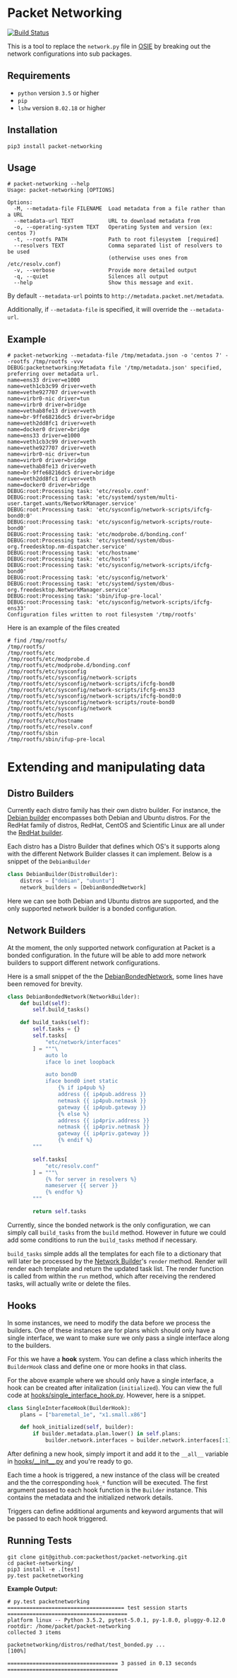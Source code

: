 # Packet Networking

[![Build Status](https://drone.packet.net/api/badges/packethost/packet-networking/status.svg)](https://drone.packet.net/packethost/packet-networking)

This is a tool to replace the `network.py` file in [OSIE](https://github.com/tinkerbell/osie) by breaking out the
network configurations into sub packages.

## Requirements

- `python` version `3.5` or higher
- `pip`
- `lshw` version `B.02.18` or higher

## Installation

```shell
pip3 install packet-networking
```

## Usage

```shell
# packet-networking --help
Usage: packet-networking [OPTIONS]

Options:
  -M, --metadata-file FILENAME  Load metadata from a file rather than a URL
  --metadata-url TEXT           URL to download metadata from
  -o, --operating-system TEXT   Operating System and version (ex: centos 7)
  -t, --rootfs PATH             Path to root filesystem  [required]
  --resolvers TEXT              Comma separated list of resolvers to be used
                                (otherwise uses ones from /etc/resolv.conf)
  -v, --verbose                 Provide more detailed output
  -q, --quiet                   Silences all output
  --help                        Show this message and exit.
```

By default `--metadata-url` points to `http://metadata.packet.net/metadata`.

Additionally, if `--metadata-file` is specified, it will override the
`--metadata-url`.

## Example

```
# packet-networking --metadata-file /tmp/metadata.json -o 'centos 7' --rootfs /tmp/rootfs -vvv
DEBUG:packetnetworking:Metadata file '/tmp/metadata.json' specified, preferring over metadata url.
name=ens33 driver=e1000
name=veth1cb3c99 driver=veth
name=vethe927707 driver=veth
name=virbr0-nic driver=tun
name=virbr0 driver=bridge
name=vethab8fe13 driver=veth
name=br-9ffe68216dc5 driver=bridge
name=veth2dd8fc1 driver=veth
name=docker0 driver=bridge
name=ens33 driver=e1000
name=veth1cb3c99 driver=veth
name=vethe927707 driver=veth
name=virbr0-nic driver=tun
name=virbr0 driver=bridge
name=vethab8fe13 driver=veth
name=br-9ffe68216dc5 driver=bridge
name=veth2dd8fc1 driver=veth
name=docker0 driver=bridge
DEBUG:root:Processing task: 'etc/resolv.conf'
DEBUG:root:Processing task: 'etc/systemd/system/multi-user.target.wants/NetworkManager.service'
DEBUG:root:Processing task: 'etc/sysconfig/network-scripts/ifcfg-bond0:0'
DEBUG:root:Processing task: 'etc/sysconfig/network-scripts/route-bond0'
DEBUG:root:Processing task: 'etc/modprobe.d/bonding.conf'
DEBUG:root:Processing task: 'etc/systemd/system/dbus-org.freedesktop.nm-dispatcher.service'
DEBUG:root:Processing task: 'etc/hostname'
DEBUG:root:Processing task: 'etc/hosts'
DEBUG:root:Processing task: 'etc/sysconfig/network-scripts/ifcfg-bond0'
DEBUG:root:Processing task: 'etc/sysconfig/network'
DEBUG:root:Processing task: 'etc/systemd/system/dbus-org.freedesktop.NetworkManager.service'
DEBUG:root:Processing task: 'sbin/ifup-pre-local'
DEBUG:root:Processing task: 'etc/sysconfig/network-scripts/ifcfg-ens33'
Configuration files written to root filesystem '/tmp/rootfs'
```

Here is an example of the files created

```
# find /tmp/rootfs/
/tmp/rootfs/
/tmp/rootfs/etc
/tmp/rootfs/etc/modprobe.d
/tmp/rootfs/etc/modprobe.d/bonding.conf
/tmp/rootfs/etc/sysconfig
/tmp/rootfs/etc/sysconfig/network-scripts
/tmp/rootfs/etc/sysconfig/network-scripts/ifcfg-bond0
/tmp/rootfs/etc/sysconfig/network-scripts/ifcfg-ens33
/tmp/rootfs/etc/sysconfig/network-scripts/ifcfg-bond0:0
/tmp/rootfs/etc/sysconfig/network-scripts/route-bond0
/tmp/rootfs/etc/sysconfig/network
/tmp/rootfs/etc/hosts
/tmp/rootfs/etc/hostname
/tmp/rootfs/etc/resolv.conf
/tmp/rootfs/sbin
/tmp/rootfs/sbin/ifup-pre-local
```

# Extending and manipulating data

## Distro Builders

Currently each distro family has their own distro builder. For instance, the
[Debian builder](packetnetworking/distros/debian) encompasses both Debian and
Ubuntu distros. For the RedHat family of distros, RedHat, CentOS and Scientific
Linux are all under the [RedHat builder](packetnetworking/distros/redhat).

Each distro has a Distro Builder that defines which OS's it supports along with
the different Network Builder classes it can implement. Below is a snippet of the
`DebianBuilder`

```python
class DebianBuilder(DistroBuilder):
    distros = ["debian", "ubuntu"]
    network_builders = [DebianBondedNetwork]
```

Here we can see both Debian and Ubuntu distros are supported, and the only
supported network builder is a bonded configuration.

## Network Builders

At the moment, the only supported network configuration at Packet is a bonded
configuration. In the future will be able to add more network builders to support
different network configurations.

Here is a small snippet of the the [DebianBondedNetwork](packetnetworking/distros/debian/debian_bonded_networking.py),
some lines have been removed for brevity.

```python
class DebianBondedNetwork(NetworkBuilder):
    def build(self):
        self.build_tasks()

    def build_tasks(self):
        self.tasks = {}
        self.tasks[
            "etc/network/interfaces"
        ] = """\
            auto lo
            iface lo inet loopback

            auto bond0
            iface bond0 inet static
                {% if ip4pub %}
                address {{ ip4pub.address }}
                netmask {{ ip4pub.netmask }}
                gateway {{ ip4pub.gateway }}
                {% else %}
                address {{ ip4priv.address }}
                netmask {{ ip4priv.netmask }}
                gateway {{ ip4priv.gateway }}
                {% endif %}
        """

        self.tasks[
            "etc/resolv.conf"
        ] = """\
            {% for server in resolvers %}
            nameserver {{ server }}
            {% endfor %}
        """

        return self.tasks
```

Currently, since the bonded network is the only configuration, we can simply call
`build_tasks` from the `build` method. However in future we could add some
conditions to run the `build_tasks` method if necessary.

`build_tasks` simple adds all the templates for each file to a dictionary that
will later be processed by the [Network Builder](packetnetworking/distros/network_builder.py)'s
`render` method. Render will render each template and return the updated task
list. The render function is called from within the `run` method, which after
receiving the rendered tasks, will actually write or delete the files.

## Hooks

In some instances, we need to modify the data before we process the builders.
One of these instances are for plans which should only have a single interface,
we want to make sure we only pass a single interface along to the builders.

For this we have a **hook** system. You can define a class which inherits the
`BuilderHook` class and define one or more hooks in that class.

For the above example where we should only have a single interface, a hook
can be created after initalization (`initialized`). You can view the full
code at [hooks/single_interface_hook.py](packetnetworking/hooks/single_interface_hook.py).
However, here is a snippet.

```python
class SingleInterfaceHook(BuilderHook):
    plans = ["baremetal_1e", "x1.small.x86"]

    def hook_initialized(self, builder):
        if builder.metadata.plan.lower() in self.plans:
            builder.network.interfaces = builder.network.interfaces[:1]
```

After defining a new hook, simply import it and add it to the `__all__` variable
in [hooks/\_\_init\_\_.py](packetnetworking/hooks/__init__.py) and you're ready
to go.

Each time a hook is triggered, a new instance of the class will be created and
the the corresponding `hook_*` function will be executed. The first argument
passed to each hook function is the `Builder` instance. This contains the
metadata and the initialized network details.

Triggers can define additional arguments and keyword arguments that will be
passed to each hook triggered.

## Running Tests

```
git clone git@github.com:packethost/packet-networking.git
cd packet-networking/
pip3 install -e .[test]
py.test packetnetworking
```

**Example Output:**

```
# py.test packetnetworking
===================================== test session starts ======================================
platform linux -- Python 3.5.2, pytest-5.0.1, py-1.8.0, pluggy-0.12.0
rootdir: /home/packet/packet-networking
collected 3 items

packetnetworking/distros/redhat/test_bonded.py ...                                       [100%]

=================================== 3 passed in 0.13 seconds ===================================
```

